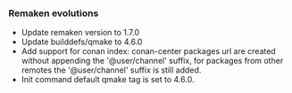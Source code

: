 ### Remaken evolutions
- Update remaken version to 1.7.0
- Update builddefs/qmake to 4.6.0
- Add support for conan index: conan-center packages url are created without appending the '@user/channel' suffix, for packages from other remotes the '@user/channel' suffix is still added.
- Init command default qmake tag is set to 4.6.0.

